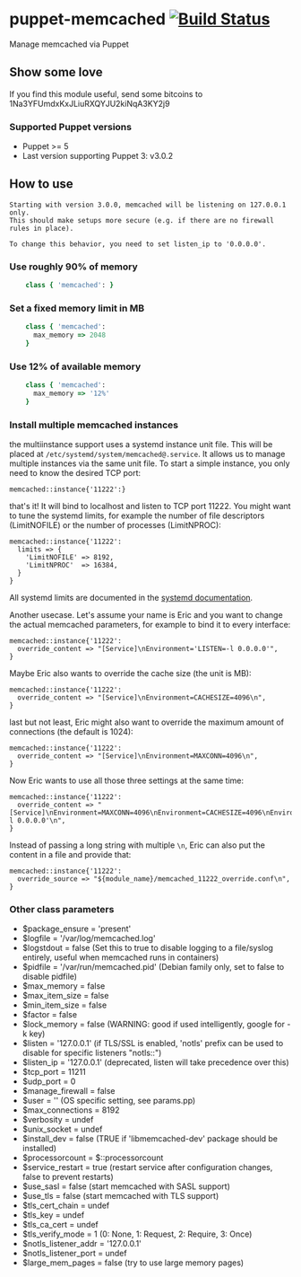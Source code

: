 # puppet-memcached [![Build Status](https://secure.travis-ci.org/saz/puppet-memcached.png)](http://travis-ci.org/saz/puppet-memcached)

Manage memcached via Puppet

## Show some love
If you find this module useful, send some bitcoins to 1Na3YFUmdxKxJLiuRXQYJU2kiNqA3KY2j9

### Supported Puppet versions
* Puppet >= 5
* Last version supporting Puppet 3: v3.0.2

## How to use

```
Starting with version 3.0.0, memcached will be listening on 127.0.0.1 only.
This should make setups more secure (e.g. if there are no firewall rules in place).

To change this behavior, you need to set listen_ip to '0.0.0.0'.
```

### Use roughly 90% of memory

```ruby
    class { 'memcached': }
```

### Set a fixed memory limit in MB

```ruby
    class { 'memcached':
      max_memory => 2048
    }
```

### Use 12% of available memory

```ruby
    class { 'memcached':
      max_memory => '12%'
    }
```

### Install multiple memcached instances

the multiinstance support uses a systemd instance unit file. This will be placed
at `/etc/systemd/system/memcached@.service`. It allows us to manage multiple
instances via the same unit file. To start a simple instance, you only need to
know the desired TCP port:

```puppet
memcached::instance{'11222':}
```

that's it! It will bind to localhost and listen to TCP port 11222. You might
want to tune the systemd limits, for example the number of file descriptors
(LimitNOFILE) or the number of processes (LimitNPROC):

```puppet
memcached::instance{'11222':
  limits => {
    'LimitNOFILE' => 8192,
    'LimitNPROC'  => 16384,
  }
}
```

All systemd limits are documented in the [systemd documentation](https://www.freedesktop.org/software/systemd/man/systemd.exec.html#Process%20Properties).

Another usecase. Let's assume your name is Eric and you want to change the
actual memcached parameters, for example to bind it to every interface:

```puppet
memcached::instance{'11222':
  override_content => "[Service]\nEnvironment='LISTEN=-l 0.0.0.0'",
}
```

Maybe Eric also wants to override the cache size (the unit is MB):

```puppet
memcached::instance{'11222':
  override_content => "[Service]\nEnvironment=CACHESIZE=4096\n",
}
```

last but not least, Eric might also want to override the maximum amount
of connections (the default is 1024):

```puppet
memcached::instance{'11222':
  override_content => "[Service]\nEnvironment=MAXCONN=4096\n",
}
```

Now Eric wants to use all those three settings at the same time:

```puppet
memcached::instance{'11222':
  override_content => "[Service]\nEnvironment=MAXCONN=4096\nEnvironment=CACHESIZE=4096\nEnvironment='LISTEN=-l 0.0.0.0'\n",
}
```

Instead of passing a long string with multiple `\n`, Eric can also put the
content in a file and provide that:

```puppet
memcached::instance{'11222':
  override_source => "${module_name}/memcached_11222_override.conf\n",
}
```

### Other class parameters

* $package_ensure = 'present'
* $logfile = '/var/log/memcached.log'
* $logstdout = false (Set this to true to disable logging to a file/syslog entirely, useful when memcached runs in containers)
* $pidfile = '/var/run/memcached.pid' (Debian family only, set to false to disable pidfile)
* $max_memory = false
* $max_item_size = false
* $min_item_size = false
* $factor = false
* $lock_memory = false (WARNING: good if used intelligently, google for -k key)
* $listen = '127.0.0.1' (if TLS/SSL is enabled, 'notls' prefix can be used to disable for specific listeners "notls:<ip>:<port>")
* $listen_ip = '127.0.0.1' (deprecated, listen will take precedence over this)
* $tcp_port = 11211
* $udp_port = 0
* $manage_firewall = false
* $user = '' (OS specific setting, see params.pp)
* $max_connections = 8192
* $verbosity = undef
* $unix_socket = undef
* $install_dev = false (TRUE if 'libmemcached-dev' package should be installed)
* $processorcount = $::processorcount
* $service_restart = true (restart service after configuration changes, false to prevent restarts)
* $use_sasl = false (start memcached with SASL support)
* $use_tls = false (start memcached with TLS support)
* $tls_cert_chain = undef
* $tls_key = undef
* $tls_ca_cert = undef
* $tls_verify_mode = 1 (0: None, 1: Request, 2: Require, 3: Once)
* $notls_listener_addr = '127.0.0.1'
* $notls_listener_port = undef
* $large_mem_pages = false (try to use large memory pages)
